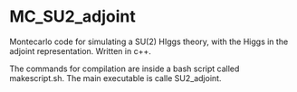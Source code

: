 # MC_SU2_adjoint
Montecarlo code for simulating a SU(2) HIggs theory, with the Higgs in the adjoint representation. Written in c++.

The commands for compilation are inside a bash script called makescript.sh. The main executable is calle SU2_adjoint.
